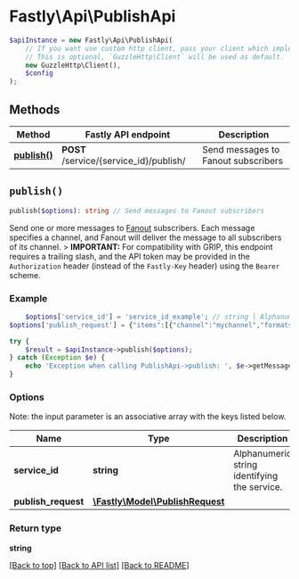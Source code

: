 # Fastly\Api\PublishApi


```php
$apiInstance = new Fastly\Api\PublishApi(
    // If you want use custom http client, pass your client which implements `GuzzleHttp\ClientInterface`.
    // This is optional, `GuzzleHttp\Client` will be used as default.
    new GuzzleHttp\Client(),
    $config
);
```

## Methods

Method | Fastly API endpoint | Description
------------- | ------------- | -------------
[**publish()**](PublishApi.md#publish) | **POST** /service/{service_id}/publish/ | Send messages to Fanout subscribers


## `publish()`

```php
publish($options): string // Send messages to Fanout subscribers
```

Send one or more messages to [Fanout](https://www.fastly.com/documentation/learning/concepts/real-time-messaging/fanout) subscribers. Each message specifies a channel, and Fanout will deliver the message to all subscribers of its channel. > **IMPORTANT:** For compatibility with GRIP, this endpoint requires a trailing slash, and the API token may be provided in the `Authorization` header (instead of the `Fastly-Key` header) using the `Bearer` scheme.

### Example
```php
    $options['service_id'] = 'service_id_example'; // string | Alphanumeric string identifying the service.
$options['publish_request'] = {"items":[{"channel":"mychannel","formats":{"ws-message":{"content":"hello world"}}}]}; // \Fastly\Model\PublishRequest

try {
    $result = $apiInstance->publish($options);
} catch (Exception $e) {
    echo 'Exception when calling PublishApi->publish: ', $e->getMessage(), PHP_EOL;
}
```

### Options

Note: the input parameter is an associative array with the keys listed below.

Name | Type | Description  | Notes
------------- | ------------- | ------------- | -------------
**service_id** | **string** | Alphanumeric string identifying the service. |
**publish_request** | [**\Fastly\Model\PublishRequest**](../Model/PublishRequest.md) |  | [optional]

### Return type

**string**

[[Back to top]](#) [[Back to API list]](../../README.md#endpoints)
[[Back to README]](../../README.md)
